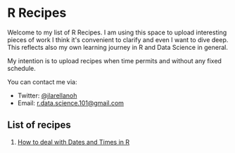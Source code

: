 # R Recipes

Welcome to my list of R Recipes. I am using this space to upload interesting pieces of work I think it's convenient to clarify and even I want to dive deep. This reflects also my own learning journey in R and Data Science in general.

My intention is to upload recipes when time permits and without any fixed schedule.

You can contact me via:

* Twitter: [@jlarellanoh](https://twitter.com/jlarellanoh)
* Email: r.data.science.101@gmail.com

## List of recipes

1. [How to deal with Dates and Times in R](dates_times/How-to-deal-with-Dates-and-Times-in-R.md)

